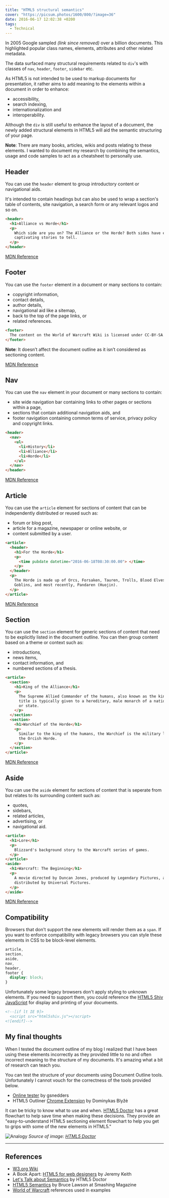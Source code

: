 ```yaml
---
title: "HTML5 structural semantics"
cover: "https://picsum.photos/1600/800/?image=36"
date: 2016-06-17 12:02:38 +0200
tags:
  - Technical
---
```


In 2005 Google sampled _(link since removed)_
over a billion documents. This highlighted popular class names,
elements, attributes and other related metadata.

The data surfaced many structural requirements related to `div`'s with
classes of `nav`, `header`, `footer`, `sidebar` etc.

As HTML5 is not intended to be used to markup documents for presentation, it
rather aims to add meaning to the elements within a document in order to
enhance:

- accessibility,
- search indexing,
- internationalization and
- interoperability.

Although the `div` is still useful to enhance the layout of a document, the
newly added structural elements in HTML5 will aid the semantic structuring
of your page.

**Note**: There are many books, articles, wikis and posts relating to these elements.
I wanted to document my research by combining the semantics, usage and code
samples to act as a cheatsheet to personally use.

## Header

You can use the `header` element to group introductory content or navigational
aids.

It's intended to contain headings but can also be used to wrap a section's
table of contents, site navigation, a search form or any relevant logos and so on.

```html
<header>
  <h1>Alliance vs Horde</h1>
  <p>
    Which side are you on? The Alliance or the Horde? Both sides have equally
    captivating stories to tell.
  </p>
</header>
```

[MDN Reference](https://developer.mozilla.org/en/docs/Web/HTML/Element/header)

## Footer

You can use the `footer` element in a document or many sections to
contain:

- copyright information,
- contact details,
- author details,
- navigational aid like a sitemap,
- back to the top of the page links, or
- related references.

```html
<footer>
  The content on the World of Warcraft Wiki is licensed under CC-BY-SA.
</footer>
```

**Note**: It doesn’t affect the document outline as it isn’t considered
as sectioning content.

[MDN Reference](https://developer.mozilla.org/en/docs/Web/HTML/Element/footer)

## Nav

You can use the `nav` element in your document or many sections to contain:

- site wide navigation bar containing links to other pages or sections within
  a page,
- sections that contain additional navigation aids, and
- footer navigation containing common terms of service, privacy policy and
  copyright links.

```html
<header>
  <nav>
    <ul>
      <li>History</li>
      <li>Alliance</li>
      <li>Horde</li>
    </ul>
  </nav>
</header>
```

[MDN Reference](https://developer.mozilla.org/en/docs/Web/HTML/Element/nav)

## Article

You can use the `article` element for sections of content that can be
independently distributed or reused such as:

- forum or blog post,
- article for a magazine, newspaper or online website, or
- content submitted by a user.

```html
<article>
  <header>
    <h1>For the Horde</h1>
    <p>
      <time pubdate datetime="2016-06-18T08:30:00.00"> </time>
    </p>
  </header>
  <p>
    The Horde is made up of Orcs, Forsaken, Tauren, Trolls, Blood Elves,
    Goblins, and most recently, Pandaren (Huojin).
  </p>
</article>
```

[MDN Reference](https://developer.mozilla.org/en/docs/Web/HTML/Element/article)

## Section

You can use the `section` element for generic sections of content that need to
be explicitly listed in the document outline. You can then group content based
on a theme or context such as:

- introductions,
- news items,
- contact information, and
- numbered sections of a thesis.

```html
<article>
  <section>
    <h1>King of the Alliance</h1>
    <p>
      The Supreme Allied Commander of the humans, also known as the king. This
      title is typically given to a hereditary, male monarch of a nation, region
      or state.
    </p>
  </section>
  <section>
    <h1>Warchief of the Horde</h1>
    <p>
      Similar to the king of the humans, the Warchief is the military leader of
      the Orcish Horde.
    </p>
  </section>
</article>
```

[MDN Reference](https://developer.mozilla.org/en/docs/Web/HTML/Element/section)

## Aside

You can use the `aside` element for sections of content that is seperate from
but relates to its surrounding content such as:

- quotes,
- sidebars,
- related articles,
- advertising, or
- navigational aid.

```html
<article>
  <h1>Lore</h1>
  <p>
    Blizzard's background story to the Warcraft series of games.
  </p>
</article>
<aside>
  <h1>Warcraft: The Beginning</h1>
  <p>
    A movie directed by Duncan Jones, produced by Legendary Pictures, and
    distributed by Universal Pictures.
  </p>
</aside>
```

[MDN Reference](https://developer.mozilla.org/en/docs/Web/HTML/Element/aside)

## Compatibility

Browsers that don't support the new elements will render them as a `span`. If
you want to enforce compatibility with legacy browsers you can style
these elements in CSS to be block-level elements.

```css
article,
section,
aside,
nav,
header,
footer {
  display: block;
}
```

Unfortunately some legacy browsers don't apply styling to unknown elements.
If you need to support them, you could reference the
[HTML5 Shiv JavaScript](https://github.com/aFarkas/html5shiv)
for display and printing of your documents.

```html
<!--[if lt IE 9]>
  <script src="html5shiv.js"></script>
<![endif]-->
```

## My final thoughts

When I tested the document outline of my blog I realized that I have been
using these elements incorrectly as they provided little to no and often
incorrect meaning to the structure of my documents. It's amazing what a bit of
research can teach you.

You can test the structure of your documents using Document Outline tools.
Unfortunately I cannot vouch for the correctness of the tools provided below.

- [Online tester](https://gsnedders.html5.org) by gsnedders
- HTML5 Outliner [Chrome Extension](https://chrome.google.com/webstore/detail/html5-outliner/afoibpobokebhgfnknfndkgemglggomo?hl=en)
  by Dominykas Blyžė

It can be tricky to know what to use and when.
[HTML5 Doctor](http://html5doctor.com) has a great
flowchart to help save time when making these decisions. They provide an
"easy-to-understand HTML5 sectioning element flowchart to
help you get to grips with some of the new elements in HTML5."

![Analogy](./html5-doctor-flowchart.jpg "HTML5 Sectioning Flowchart")
_Source of image: [HTML5 Doctor](http://html5doctor.com/downloads/h5d-sectioning-flowchart.pdf)_

---

## References

- [W3.org Wiki](https://www.w3.org/wiki/HTML_structural_elements)
- A Book Apart: [HTML5 for web designers](https://abookapart.com/products/html5-for-web-designers)
  by Jeremy Keith
- [Let's Talk about Semantics](http://html5doctor.com/lets-talk-about-semantics/)
  by HTML5 Doctor
- [HTML5 Semantics](https://www.smashingmagazine.com/2011/11/html5-semantics/)
  by Bruce Lawson at Smashing Magazine
- [World of Warcraft](http://wowwiki.wikia.com/) references used in examples
